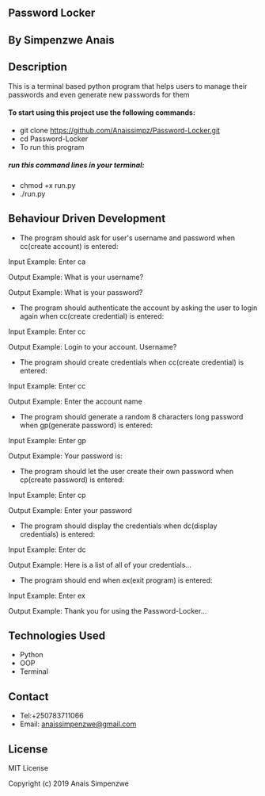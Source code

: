 ## Password Locker

## By Simpenzwe Anais

## Description

This is a terminal based python program that helps users to manage their passwords and even generate new passwords for them

#### To start using this project use the following commands:

* git clone https://github.com/Anaissimpz/Password-Locker.git
* cd Password-Locker
* To run this program

##### run this command lines in your terminal:
* chmod +x run.py
* ./run.py
## Behaviour Driven Development

* The program should ask for user's username and password when cc(create account) is entered:

Input Example: Enter ca

Output Example: What is your username?

Output Example: What is your password?

* The program should authenticate the account by asking the user to login again when cc(create credential) is entered:

Input Example: Enter cc

Output Example: Login to your account. Username?

* The program should create credentials when cc(create credential) is entered:

Input Example: Enter cc

Output Example: Enter the account name

* The program should generate a random 8 characters long password when gp(generate password) is entered:

Input Example: Enter gp

Output Example: Your password is:

* The program should let the user create their own password when cp(create password) is entered:

Input Example: Enter cp

Output Example: Enter your password

* The program should display the credentials when dc(display credentials) is entered:

Input Example: Enter dc

Output Example: Here is a list of all of your credentials...

* The program should end when ex(exit program) is entered:

Input Example: Enter ex

Output Example: Thank you for using the Password-Locker...
## Technologies Used
* Python
* OOP
* Terminal

## Contact

* Tel:+250783711066
* Email: anaissimpenzwe@gmail.com

## License

MIT License

Copyright (c) 2019 Anais Simpenzwe